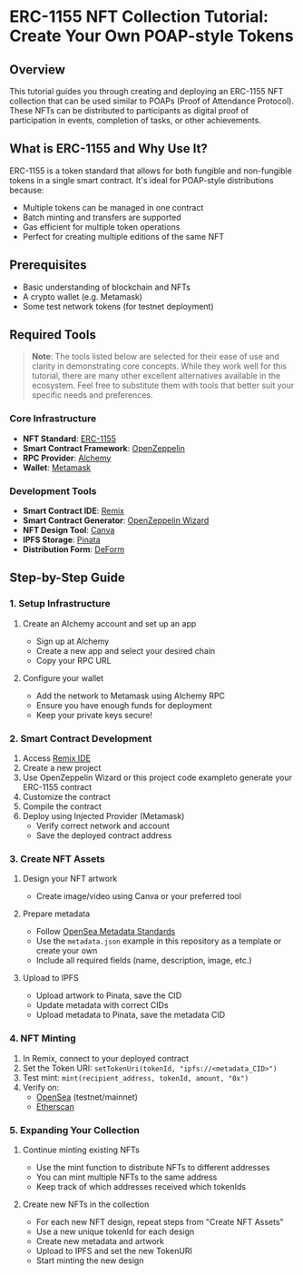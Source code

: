 # ERC-1155 NFT Collection Tutorial: Create Your Own POAP-style Tokens

## Overview
This tutorial guides you through creating and deploying an ERC-1155 NFT collection that can be used similar to POAPs (Proof of Attendance Protocol). These NFTs can be distributed to participants as digital proof of participation in events, completion of tasks, or other achievements.

## What is ERC-1155 and Why Use It?
ERC-1155 is a token standard that allows for both fungible and non-fungible tokens in a single smart contract. It's ideal for POAP-style distributions because:
- Multiple tokens can be managed in one contract
- Batch minting and transfers are supported
- Gas efficient for multiple token operations
- Perfect for creating multiple editions of the same NFT

## Prerequisites
- Basic understanding of blockchain and NFTs
- A crypto wallet (e.g. Metamask)
- Some test network tokens (for testnet deployment)

## Required Tools

> **Note**: The tools listed below are selected for their ease of use and clarity in demonstrating core concepts. While they work well for this tutorial, there are many other excellent alternatives available in the ecosystem. Feel free to substitute them with tools that better suit your specific needs and preferences.

### Core Infrastructure
- **NFT Standard**: [ERC-1155](https://ethereum.org/en/developers/docs/standards/tokens/erc-1155/)
- **Smart Contract Framework**: [OpenZeppelin](https://docs.openzeppelin.com/contracts/5.x/erc1155)
- **RPC Provider**: [Alchemy](https://www.alchemy.com/)
- **Wallet**: [Metamask](https://metamask.io/)

### Development Tools
- **Smart Contract IDE**: [Remix](https://remix.ethereum.org/)
- **Smart Contract Generator**: [OpenZeppelin Wizard](https://wizard.openzeppelin.com/#erc1155)
- **NFT Design Tool**: [Canva](https://www.canva.com/)
- **IPFS Storage**: [Pinata](https://pinata.cloud/)
- **Distribution Form**: [DeForm](https://app.deform.cc/)

## Step-by-Step Guide

### 1. Setup Infrastructure
1. Create an Alchemy account and set up an app
   - Sign up at Alchemy
   - Create a new app and select your desired chain
   - Copy your RPC URL

2. Configure your wallet
   - Add the network to Metamask using Alchemy RPC
   - Ensure you have enough funds for deployment
   - Keep your private keys secure!

### 2. Smart Contract Development
1. Access [Remix IDE](https://remix.ethereum.org/)
2. Create a new project
3. Use OpenZeppelin Wizard or this project code exampleto generate your ERC-1155 contract
4. Customize the contract
5. Compile the contract
6. Deploy using Injected Provider (Metamask)
   - Verify correct network and account
   - Save the deployed contract address

### 3. Create NFT Assets
1. Design your NFT artwork
   - Create image/video using Canva or your preferred tool

2. Prepare metadata
   - Follow [OpenSea Metadata Standards](https://docs.opensea.io/docs/metadata-standards)
   - Use the `metadata.json` example in this repository as a template or create your own
   - Include all required fields (name, description, image, etc.)

3. Upload to IPFS
   - Upload artwork to Pinata, save the CID
   - Update metadata with correct CIDs
   - Upload metadata to Pinata, save the metadata CID

### 4. NFT Minting
1. In Remix, connect to your deployed contract
2. Set the Token URI: `setTokenUri(tokenId, "ipfs://<metadata_CID>")`
3. Test mint: `mint(recipient_address, tokenId, amount, "0x")`
4. Verify on:
   - [OpenSea](https://opensea.io/) (testnet/mainnet)
   - [Etherscan](https://etherscan.io/)

### 5. Expanding Your Collection
1. Continue minting existing NFTs
   - Use the mint function to distribute NFTs to different addresses
   - You can mint multiple NFTs to the same address
   - Keep track of which addresses received which tokenIds

2. Create new NFTs in the collection
   - For each new NFT design, repeat steps from "Create NFT Assets"
   - Use a new unique tokenId for each design
   - Create new metadata and artwork
   - Upload to IPFS and set the new TokenURI
   - Start minting the new design










